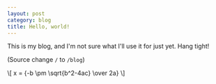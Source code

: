 ```yaml
---
layout: post
category: blog
title: Hello, world!
---
```


This is my blog, and I'm not sure what I'll use it for just yet. Hang tight!

(Source change `/` to `/blog`)

\\[ x = {-b \pm \sqrt{b^2-4ac} \over 2a} \\]

